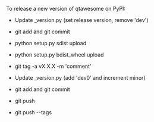 To release a new version of qtawesome on PyPI:

* Update _version.py (set release version, remove 'dev')

* git add and git commit

* python setup.py sdist upload

* python setup.py bdist_wheel upload

* git tag -a vX.X.X -m 'comment'

* Update _version.py (add 'dev0' and increment minor)

* git add and git commit

* git push

* git push --tags
